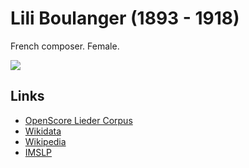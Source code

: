 # Lili Boulanger (1893 - 1918)

French composer. Female.

[![](https://upload.wikimedia.org/wikipedia/commons/d/da/Lili_Boulanger_1.jpg)](https://commons.wikimedia.org/wiki/File:Lili_Boulanger_1.jpg)

## Links

- [OpenScore Lieder Corpus](https://musescore.com/openscore-lieder-corpus/sets?order=title&text=Boulanger,+Lili)
- [Wikidata](https://www.wikidata.org/wiki/Q230412)
- [Wikipedia](https://en.wikipedia.org/wiki/Lili_Boulanger)
- [IMSLP](https://imslp.org/wiki/Category:Boulanger,_Lili)
